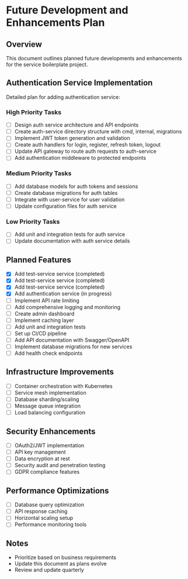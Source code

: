 # Future Development and Enhancements Plan

## Overview
This document outlines planned future developments and enhancements for the service boilerplate project.

## Authentication Service Implementation
Detailed plan for adding authentication service:

### High Priority Tasks
- [ ] Design auth service architecture and API endpoints
- [ ] Create auth-service directory structure with cmd, internal, migrations
- [ ] Implement JWT token generation and validation
- [ ] Create auth handlers for login, register, refresh token, logout
- [ ] Update API gateway to route auth requests to auth-service
- [ ] Add authentication middleware to protected endpoints

### Medium Priority Tasks
- [ ] Add database models for auth tokens and sessions
- [ ] Create database migrations for auth tables
- [ ] Integrate with user-service for user validation
- [ ] Update configuration files for auth service

### Low Priority Tasks
- [ ] Add unit and integration tests for auth service
- [ ] Update documentation with auth service details

## Planned Features
- [x] Add test-service service (completed)
- [x] Add test-service service (completed)
- [x] Add test-service service (completed)
- [x] Add authentication service (in progress)
- [ ] Implement API rate limiting
- [ ] Add comprehensive logging and monitoring
- [ ] Create admin dashboard
- [ ] Implement caching layer
- [ ] Add unit and integration tests
- [ ] Set up CI/CD pipeline
- [ ] Add API documentation with Swagger/OpenAPI
- [ ] Implement database migrations for new services
- [ ] Add health check endpoints

## Infrastructure Improvements
- [ ] Container orchestration with Kubernetes
- [ ] Service mesh implementation
- [ ] Database sharding/scaling
- [ ] Message queue integration
- [ ] Load balancing configuration

## Security Enhancements
- [ ] OAuth2/JWT implementation
- [ ] API key management
- [ ] Data encryption at rest
- [ ] Security audit and penetration testing
- [ ] GDPR compliance features

## Performance Optimizations
- [ ] Database query optimization
- [ ] API response caching
- [ ] Horizontal scaling setup
- [ ] Performance monitoring tools

## Notes
- Prioritize based on business requirements
- Update this document as plans evolve
- Review and update quarterly
